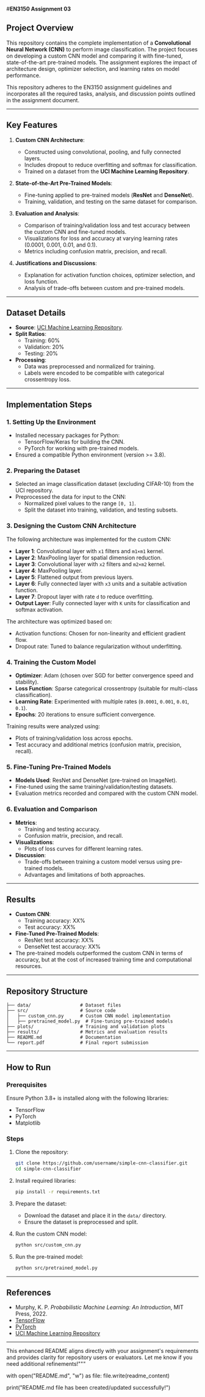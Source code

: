 
#**EN3150 Assignment 03**  

## **Project Overview**  
This repository contains the complete implementation of a **Convolutional Neural Network (CNN)** to perform image classification. The project focuses on developing a custom CNN model and comparing it with fine-tuned, state-of-the-art pre-trained models. The assignment explores the impact of architecture design, optimizer selection, and learning rates on model performance.

This repository adheres to the EN3150 assignment guidelines and incorporates all the required tasks, analysis, and discussion points outlined in the assignment document.

---

## **Key Features**  
1. **Custom CNN Architecture**:
   - Constructed using convolutional, pooling, and fully connected layers.  
   - Includes dropout to reduce overfitting and softmax for classification.  
   - Trained on a dataset from the **UCI Machine Learning Repository**.  

2. **State-of-the-Art Pre-Trained Models**:
   - Fine-tuning applied to pre-trained models (**ResNet** and **DenseNet**).  
   - Training, validation, and testing on the same dataset for comparison.  

3. **Evaluation and Analysis**:
   - Comparison of training/validation loss and test accuracy between the custom CNN and fine-tuned models.  
   - Visualizations for loss and accuracy at varying learning rates (0.0001, 0.001, 0.01, and 0.1).  
   - Metrics including confusion matrix, precision, and recall.  

4. **Justifications and Discussions**:
   - Explanation for activation function choices, optimizer selection, and loss function.  
   - Analysis of trade-offs between custom and pre-trained models.  

---

## **Dataset Details**  
- **Source**: [UCI Machine Learning Repository](https://archive.ics.uci.edu/datasets).  
- **Split Ratios**:
  - Training: 60%  
  - Validation: 20%  
  - Testing: 20%  
- **Processing**: 
  - Data was preprocessed and normalized for training.  
  - Labels were encoded to be compatible with categorical crossentropy loss.

---

## **Implementation Steps**  

### **1. Setting Up the Environment**  
- Installed necessary packages for Python:  
  - TensorFlow/Keras for building the CNN.  
  - PyTorch for working with pre-trained models.  
- Ensured a compatible Python environment (version >= 3.8).  

### **2. Preparing the Dataset**  
- Selected an image classification dataset (excluding CIFAR-10) from the UCI repository.  
- Preprocessed the data for input to the CNN:
  - Normalized pixel values to the range `[0, 1]`.  
  - Split the dataset into training, validation, and testing subsets.  

### **3. Designing the Custom CNN Architecture**  
The following architecture was implemented for the custom CNN:
- **Layer 1**: Convolutional layer with `x1` filters and `m1×m1` kernel.  
- **Layer 2**: MaxPooling layer for spatial dimension reduction.  
- **Layer 3**: Convolutional layer with `x2` filters and `m2×m2` kernel.  
- **Layer 4**: MaxPooling layer.  
- **Layer 5**: Flattened output from previous layers.  
- **Layer 6**: Fully connected layer with `x3` units and a suitable activation function.  
- **Layer 7**: Dropout layer with rate `d` to reduce overfitting.  
- **Output Layer**: Fully connected layer with `K` units for classification and softmax activation.

The architecture was optimized based on:
- Activation functions: Chosen for non-linearity and efficient gradient flow.  
- Dropout rate: Tuned to balance regularization without underfitting.  

### **4. Training the Custom Model**  
- **Optimizer**: Adam (chosen over SGD for better convergence speed and stability).  
- **Loss Function**: Sparse categorical crossentropy (suitable for multi-class classification).  
- **Learning Rate**: Experimented with multiple rates (`0.0001`, `0.001`, `0.01`, `0.1`).  
- **Epochs**: 20 iterations to ensure sufficient convergence.  

Training results were analyzed using:
- Plots of training/validation loss across epochs.  
- Test accuracy and additional metrics (confusion matrix, precision, recall).

### **5. Fine-Tuning Pre-Trained Models**  
- **Models Used**: ResNet and DenseNet (pre-trained on ImageNet).  
- Fine-tuned using the same training/validation/testing datasets.  
- Evaluation metrics recorded and compared with the custom CNN model.

### **6. Evaluation and Comparison**  
- **Metrics**:
  - Training and testing accuracy.  
  - Confusion matrix, precision, and recall.  
- **Visualizations**:
  - Plots of loss curves for different learning rates.  
- **Discussion**:
  - Trade-offs between training a custom model versus using pre-trained models.  
  - Advantages and limitations of both approaches.

---

## **Results**  
- **Custom CNN**:
  - Training accuracy: XX%  
  - Test accuracy: XX%  
- **Fine-Tuned Pre-Trained Models**:
  - ResNet test accuracy: XX%  
  - DenseNet test accuracy: XX%  
- The pre-trained models outperformed the custom CNN in terms of accuracy, but at the cost of increased training time and computational resources.  

---

## **Repository Structure**  
```
├── data/                  # Dataset files  
├── src/                   # Source code  
│   ├── custom_cnn.py      # Custom CNN model implementation  
│   ├── pretrained_model.py  # Fine-tuning pre-trained models  
├── plots/                 # Training and validation plots  
├── results/               # Metrics and evaluation results  
├── README.md              # Documentation  
└── report.pdf             # Final report submission  
```

---

## **How to Run**  

### **Prerequisites**  
Ensure Python 3.8+ is installed along with the following libraries:  
- TensorFlow  
- PyTorch  
- Matplotlib  

### **Steps**  
1. Clone the repository:
   ```bash
   git clone https://github.com/username/simple-cnn-classifier.git
   cd simple-cnn-classifier
   ```
2. Install required libraries:
   ```bash
   pip install -r requirements.txt
   ```
3. Prepare the dataset:
   - Download the dataset and place it in the `data/` directory.
   - Ensure the dataset is preprocessed and split.  

4. Run the custom CNN model:
   ```bash
   python src/custom_cnn.py
   ```

5. Run the pre-trained model:
   ```bash
   python src/pretrained_model.py
   ```

---

## **References**  
- Murphy, K. P. *Probabilistic Machine Learning: An Introduction*, MIT Press, 2022.  
- [TensorFlow](https://www.tensorflow.org/)  
- [PyTorch](https://pytorch.org/)  
- [UCI Machine Learning Repository](https://archive.ics.uci.edu/datasets)  

---

This enhanced README aligns directly with your assignment's requirements and provides clarity for repository users or evaluators. Let me know if you need additional refinements!"""

with open("README.md", "w") as file:
    file.write(readme_content)

print("README.md file has been created/updated successfully!")
